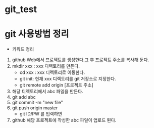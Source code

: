 # git_test
# git 사용방법 정리

* 키워드 정리
1. github Web에서 프로젝트를 생성한다.그 후 프로젝트 주소를 복사해 둔다.
2. mkdir xxx : xxx 디렉토리를 만든다.
   - cd xxx : xxx 디렉토리로 이동한다.
   - git init: 현재 xxx 디렉토리를 git 저장소로 지정한다.
   - git remote add origin [프로젝트 주소]
3. 해당 디렉토리에서 abc 파일을 만든다.
4. git add abc 
5. git commit -m "new file"
6. git push origin master
   - git ID/PW 를 입력하면
7. github 해당 프로젝트에 작성한 abc 파일이 업로드 된다.
